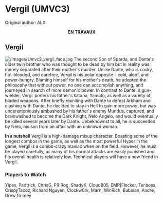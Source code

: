 # Vergil (UMVC3)

Original author: ALX.

<center>

**EN TRAVAUX**

</center>

## Vergil

![](/images/Umvc3_vergil_face.jpg‎ "/images/Umvc3_vergil_face.jpg‎") The
second Son of Sparda, and Dante's older twin brother who was thought to
be dead by him but in reality was merely separated after their mother's
murder. Unlike Dante, who is cocky, hot-blooded, and carefree, Vergil is
his polar opposite - cold, aloof, and power-hungry. Blaming himself for
his mother's death, he adopted the philosophy that without power, no one
can accomplish anything, and journeyed in search of more demonic power.
In contrast to Dante, a gun-wielder, Vergil prefers his father's katana,
Yamato, as well as a variety of bladed weapons. After briefly reuniting
with Dante to defeat Arkham and clashing with Dante, he decided to stay
in Hell to gain more power, but was unceremoniously ambushed by his
father's enemy Mundus, captured, and brainwashed to become the Dark
Knight, Nelo Angelo, and would eventually be killed several years later
by Dante. Unbeknownst to all, he is succeeded by Nero, his son from an
affair with an unknown woman.

**In a nutshell** Vergil is a high-damage mixup character. Boasting some
of the longest combos in the game, as well as the most powerful Hyper in
the game, Vergil is a combo-crazy maniac when on the field. However, he
must be played carefully, as many of his normal attacks are easily
punished and his overall health is relatively low. Technical players
will have a new friend in Vergil.

### Players to Watch

Yipes, Padtrick, ChrisG, PR Rog, ShadyK, Cloud805, EMP\|Flocker,
Tenboss, CrispyTacoz, Richard Nguyen, Clockw0rk, Marn, WinRich, Bubblan,
Andre, Drew Grimey
